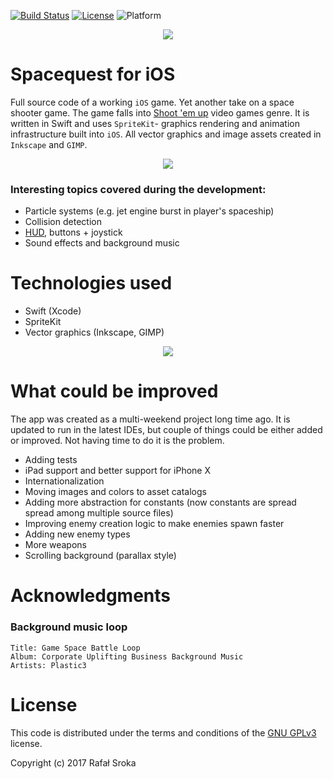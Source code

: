 [![Build Status](https://travis-ci.org/r3econ/spacequest-ios.svg?branch=master)](https://travis-ci.org/r3econ/spacequest-ios) 
[![License](https://img.shields.io/badge/license-GNU%20GPLv3-brightgreen.svg)](https://www.gnu.org/licenses/gpl-3.0.en.html)
![Platform](https://img.shields.io/badge/platform-ios-lightgrey.svg)

<p align="center">
<img src="https://i.imgur.com/IkQOLmG.png">
</p>

# Spacequest for iOS
Full source code of a working `iOS` game. Yet another take on a space shooter game. The game falls into [Shoot 'em up](https://en.wikipedia.org/wiki/Shoot_%27em_up) video games genre. It is written in Swift and uses `SpriteKit`- graphics rendering and animation infrastructure built into `iOS`. All vector graphics and image assets created in `Inkscape` and `GIMP`.

<p align="center">
<img src="https://thumbs.gfycat.com/PoshAlarmingFlyingsquirrel-size_restricted.gif">
</p>

### Interesting topics covered during the development:
- Particle systems (e.g. jet engine burst in player's spaceship)
- Collision detection
- [HUD](https://en.wikipedia.org/wiki/HUD_(video_gaming)), buttons + joystick
- Sound effects and background music

# Technologies used
- Swift (Xcode)
- SpriteKit
- Vector graphics (Inkscape, GIMP)


<p align="center">
<img src="https://i.imgur.com/w7PKnL1.png">
</p>


# What could be improved
The app was created as a multi-weekend project long time ago. It is updated to run in the latest IDEs, but couple of things could be either added or improved. Not having time to do it is the problem.
- Adding tests
- iPad support and better support for iPhone X
- Internationalization
- Moving images and colors to asset catalogs
- Adding more abstraction for constants (now constants are spread spread among multiple source files)
- Improving enemy creation logic to make enemies spawn faster
- Adding new enemy types
- More weapons
- Scrolling background (parallax style)

# Acknowledgments

### Background music loop
```
Title: Game Space Battle Loop
Album: Corporate Uplifting Business Background Music
Artists: Plastic3
```

# License
This code is distributed under the terms and conditions of the [GNU GPLv3](https://choosealicense.com/licenses/gpl-3.0/) license.

Copyright (c) 2017 Rafał Sroka